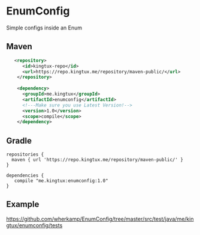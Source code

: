 # EnumConfig

Simple configs inside an Enum

## Maven
```xml
   <repository>
      <id>kingtux-repo</id>
      <url>https://repo.kingtux.me/repository/maven-public/</url>
    </repository>
    
    <dependency>
      <groupId>me.kingtux</groupId>
      <artifactId>enumconfig</artifactId>
      <!---Make sure you use Latest Version!-->
      <version>1.0</version>
      <scope>compile</scope>
    </dependency>
```
## Gradle
```
repositories {
  maven { url 'https://repo.kingtux.me/repository/maven-public/' }
}

dependencies {
   compile "me.kingtux:enumconfig:1.0"
}
```
## Example
https://github.com/wherkamp/EnumConfig/tree/master/src/test/java/me/kingtux/enumconfig/tests
